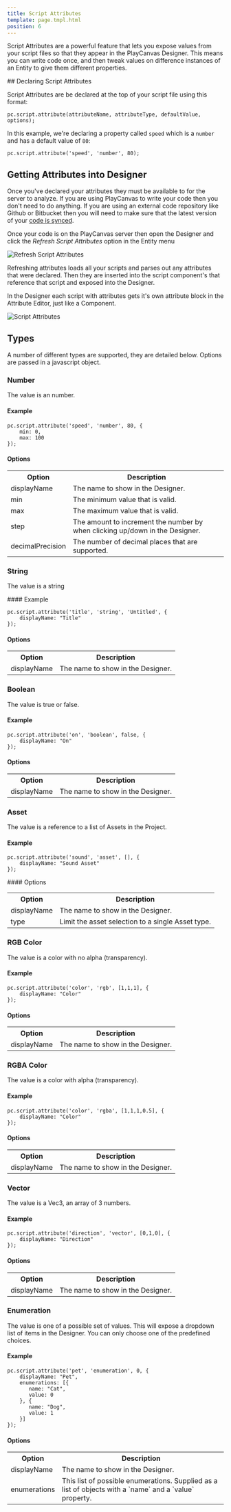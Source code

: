 ```yaml
---
title: Script Attributes
template: page.tmpl.html
position: 6
---
```


Script Attributes are a powerful feature that lets you expose values from your script files so that they appear in the PlayCanvas Designer. This means you can write code once, and then tweak values on difference instances of an Entity to give them different properties.

## Declaring Script Attributes

Script Attributes are be declared at the top of your script file using this format:

~~~js~~~
pc.script.attribute(attributeName, attributeType, defaultValue, options);
~~~

In this example, we're declaring a property called `speed` which is a `number` and has a default value of `80`:

~~~js~~~
pc.script.attribute('speed', 'number', 80);
~~~


## Getting Attributes into Designer

Once you've declared your attributes they must be available to for the server to analyze. If you are using PlayCanvas to write your code then you don't need to do anything. If you are using an external code repository like Github or Bitbucket then you will need to make sure that the latest version of your [code is synced][workflow].

Once your code is on the PlayCanvas server then open the Designer and click the *Refresh Script Attributes* option in the Entity menu

![Refresh Script Attributes][refresh_image]

Refreshing attributes loads all your scripts and parses out any attributes that were declared. Then they are inserted into the script component's that reference that script and exposed into the Designer.

In the Designer each script with attributes gets it's own attribute block in the Attribute Editor, just like a Component.

![Script Attributes][script_component_attr_image]

## Types

A number of different types are supported, they are detailed below. Options are passed in a javascript object.

### Number

The value is an number.

#### Example

~~~js~~~
pc.script.attribute('speed', 'number', 80, {
    min: 0,
    max: 100
});
~~~

#### Options

<table class="table table-striped">
    <tr><th>Option</th><th>Description</th></tr>
    <tr>
        <td>displayName</td><td>The name to show in the Designer.</td>
    </tr>
    <tr>
        <td>min</td><td>The minimum value that is valid.</td>
    </tr>
    <tr>
        <td>max</td><td>The maximum value that is valid.</td>
    </tr>
    <tr>
        <td>step</td><td>The amount to increment the number by when clicking up/down in the Designer.</td>
    </tr>
    <tr>
        <td>decimalPrecision</td><td>The number of decimal places that are supported.</td>
    </tr>
</table>

### String

The value is a string

#### Example

~~~js~~~
pc.script.attribute('title', 'string', 'Untitled', {
    displayName: "Title"
});
~~~

#### Options

<table class="table table-striped">
    <tr><th>Option</th><th>Description</th></tr>
    <tr>
        <td>displayName</td><td>The name to show in the Designer.</td>
    </tr>
</table>

### Boolean

The value is true or false.

#### Example

~~~js~~~
pc.script.attribute('on', 'boolean', false, {
    displayName: "On"
});
~~~

#### Options

<table class="table table-striped">
    <tr><th>Option</th><th>Description</th></tr>
    <tr>
        <td>displayName</td><td>The name to show in the Designer.</td>
    </tr>
</table>

### Asset

The value is a reference to a list of Assets in the Project.

#### Example

~~~js~~~
pc.script.attribute('sound', 'asset', [], {
    displayName: "Sound Asset"
});
~~~

#### Options

<table class="table table-striped">
    <tr><th>Option</th><th>Description</th></tr>
    <tr>
        <td>displayName</td><td>The name to show in the Designer.</td>
    </tr>
    <tr>
        <td>type</td><td>Limit the asset selection to a single Asset type.</td>
    </tr>
</table>

### RGB Color

The value is a color with no alpha (transparency).

#### Example

~~~js~~~
pc.script.attribute('color', 'rgb', [1,1,1], {
    displayName: "Color"
});
~~~

#### Options

<table class="table table-striped">
    <tr><th>Option</th><th>Description</th></tr>
    <tr>
        <td>displayName</td><td>The name to show in the Designer.</td>
    </tr>
</table>


### RGBA Color

The value is a color with alpha (transparency).

#### Example

~~~js~~~
pc.script.attribute('color', 'rgba', [1,1,1,0.5], {
    displayName: "Color"
});
~~~

#### Options

<table class="table table-striped">
    <tr><th>Option</th><th>Description</th></tr>
    <tr>
        <td>displayName</td><td>The name to show in the Designer.</td>
    </tr>
</table>

### Vector

The value is a Vec3, an array of 3 numbers.

#### Example

~~~js~~~
pc.script.attribute('direction', 'vector', [0,1,0], {
    displayName: "Direction"
});
~~~

#### Options

<table class="table table-striped">
    <tr><th>Option</th><th>Description</th></tr>
    <tr>
        <td>displayName</td><td>The name to show in the Designer.</td>
    </tr>
</table>


### Enumeration

The value is one of a possible set of values. This will expose a dropdown list of items in the Designer. You can only choose one of the predefined choices.

#### Example

~~~js~~~
pc.script.attribute('pet', 'enumeration', 0, {
    displayName: "Pet",
    enumerations: [{
       name: "Cat",
       value: 0
    }, {
       name: "Dog",
       value: 1
    }]
});
~~~

#### Options

<table class="table table-striped">
    <tr><th>Option</th><th>Description</th></tr>
    <tr>
        <td>displayName</td><td>The name to show in the Designer.</td>
    </tr>
    <tr>
        <td>enumerations</td><td>This list of possible enumerations. Supplied as a list of objects with a `name` and a `value` property.</td>
    </tr>
</table>



[workflow]: /user-manual/scripting/workflow
[refresh_image]: /images/scripting/refresh_attributes.png
[script_component_attr_image]: /images/scripting/script_component_attribute.png
